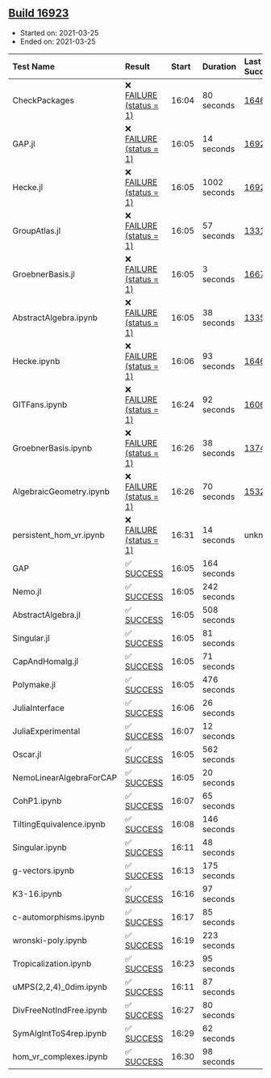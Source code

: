 ## [Build 16923](https://oscarci.mathematik.uni-kl.de/job/oscar/16923/)

* Started on: 2021-03-25
* Ended on: 2021-03-25

| Test Name    | Result | Start | Duration | Last Success | First Failure |
|:-------------|:-------|:------|:---------|:-------------|:--------------|
| CheckPackages | ❌ [FAILURE (status = 1)](https://oscarci.mathematik.uni-kl.de/job/oscar/16923/artifact/logs/build-16923/CheckPackages.log) | 16:04 | 80 seconds | [16463](https://oscarci.mathematik.uni-kl.de/job/oscar/16463/) | [16464](https://oscarci.mathematik.uni-kl.de/job/oscar/16464/) |
| GAP.jl | ❌ [FAILURE (status = 1)](https://oscarci.mathematik.uni-kl.de/job/oscar/16923/artifact/logs/build-16923/GAP.jl.log) | 16:05 | 14 seconds | [16922](https://oscarci.mathematik.uni-kl.de/job/oscar/16922/) | [16923](https://oscarci.mathematik.uni-kl.de/job/oscar/16923/) |
| Hecke.jl | ❌ [FAILURE (status = 1)](https://oscarci.mathematik.uni-kl.de/job/oscar/16923/artifact/logs/build-16923/Hecke.jl.log) | 16:05 | 1002 seconds | [16920](https://oscarci.mathematik.uni-kl.de/job/oscar/16920/) | [16921](https://oscarci.mathematik.uni-kl.de/job/oscar/16921/) |
| GroupAtlas.jl | ❌ [FAILURE (status = 1)](https://oscarci.mathematik.uni-kl.de/job/oscar/16923/artifact/logs/build-16923/GroupAtlas.jl.log) | 16:05 | 57 seconds | [13311](https://oscarci.mathematik.uni-kl.de/job/oscar/13311/) | [13312](https://oscarci.mathematik.uni-kl.de/job/oscar/13312/) |
| GroebnerBasis.jl | ❌ [FAILURE (status = 1)](https://oscarci.mathematik.uni-kl.de/job/oscar/16923/artifact/logs/build-16923/GroebnerBasis.jl.log) | 16:05 | 3 seconds | [16676](https://oscarci.mathematik.uni-kl.de/job/oscar/16676/) | [16677](https://oscarci.mathematik.uni-kl.de/job/oscar/16677/) |
| AbstractAlgebra.ipynb | ❌ [FAILURE (status = 1)](https://oscarci.mathematik.uni-kl.de/job/oscar/16923/artifact/logs/build-16923/AbstractAlgebra.ipynb.log) | 16:05 | 38 seconds | [13355](https://oscarci.mathematik.uni-kl.de/job/oscar/13355/) | [13356](https://oscarci.mathematik.uni-kl.de/job/oscar/13356/) |
| Hecke.ipynb | ❌ [FAILURE (status = 1)](https://oscarci.mathematik.uni-kl.de/job/oscar/16923/artifact/logs/build-16923/Hecke.ipynb.log) | 16:06 | 93 seconds | [16463](https://oscarci.mathematik.uni-kl.de/job/oscar/16463/) | [16464](https://oscarci.mathematik.uni-kl.de/job/oscar/16464/) |
| GITFans.ipynb | ❌ [FAILURE (status = 1)](https://oscarci.mathematik.uni-kl.de/job/oscar/16923/artifact/logs/build-16923/GITFans.ipynb.log) | 16:24 | 92 seconds | [16068](https://oscarci.mathematik.uni-kl.de/job/oscar/16068/) | [16069](https://oscarci.mathematik.uni-kl.de/job/oscar/16069/) |
| GroebnerBasis.ipynb | ❌ [FAILURE (status = 1)](https://oscarci.mathematik.uni-kl.de/job/oscar/16923/artifact/logs/build-16923/GroebnerBasis.ipynb.log) | 16:26 | 38 seconds | [13748](https://oscarci.mathematik.uni-kl.de/job/oscar/13748/) | [13749](https://oscarci.mathematik.uni-kl.de/job/oscar/13749/) |
| AlgebraicGeometry.ipynb | ❌ [FAILURE (status = 1)](https://oscarci.mathematik.uni-kl.de/job/oscar/16923/artifact/logs/build-16923/AlgebraicGeometry.ipynb.log) | 16:26 | 70 seconds | [15322](https://oscarci.mathematik.uni-kl.de/job/oscar/15322/) | [15323](https://oscarci.mathematik.uni-kl.de/job/oscar/15323/) |
| persistent_hom_vr.ipynb | ❌ [FAILURE (status = 1)](https://oscarci.mathematik.uni-kl.de/job/oscar/16923/artifact/logs/build-16923/persistent_hom_vr.ipynb.log) | 16:31 | 14 seconds | unknown | unknown |
| GAP | ✅ [SUCCESS](https://oscarci.mathematik.uni-kl.de/job/oscar/16923/artifact/logs/build-16923/GAP.log) | 16:05 | 164 seconds |  |  |
| Nemo.jl | ✅ [SUCCESS](https://oscarci.mathematik.uni-kl.de/job/oscar/16923/artifact/logs/build-16923/Nemo.jl.log) | 16:05 | 242 seconds |  |  |
| AbstractAlgebra.jl | ✅ [SUCCESS](https://oscarci.mathematik.uni-kl.de/job/oscar/16923/artifact/logs/build-16923/AbstractAlgebra.jl.log) | 16:05 | 508 seconds |  |  |
| Singular.jl | ✅ [SUCCESS](https://oscarci.mathematik.uni-kl.de/job/oscar/16923/artifact/logs/build-16923/Singular.jl.log) | 16:05 | 81 seconds |  |  |
| CapAndHomalg.jl | ✅ [SUCCESS](https://oscarci.mathematik.uni-kl.de/job/oscar/16923/artifact/logs/build-16923/CapAndHomalg.jl.log) | 16:05 | 71 seconds |  |  |
| Polymake.jl | ✅ [SUCCESS](https://oscarci.mathematik.uni-kl.de/job/oscar/16923/artifact/logs/build-16923/Polymake.jl.log) | 16:05 | 476 seconds |  |  |
| JuliaInterface | ✅ [SUCCESS](https://oscarci.mathematik.uni-kl.de/job/oscar/16923/artifact/logs/build-16923/JuliaInterface.log) | 16:06 | 26 seconds |  |  |
| JuliaExperimental | ✅ [SUCCESS](https://oscarci.mathematik.uni-kl.de/job/oscar/16923/artifact/logs/build-16923/JuliaExperimental.log) | 16:07 | 12 seconds |  |  |
| Oscar.jl | ✅ [SUCCESS](https://oscarci.mathematik.uni-kl.de/job/oscar/16923/artifact/logs/build-16923/Oscar.jl.log) | 16:05 | 562 seconds |  |  |
| NemoLinearAlgebraForCAP | ✅ [SUCCESS](https://oscarci.mathematik.uni-kl.de/job/oscar/16923/artifact/logs/build-16923/NemoLinearAlgebraForCAP.log) | 16:05 | 20 seconds |  |  |
| CohP1.ipynb | ✅ [SUCCESS](https://oscarci.mathematik.uni-kl.de/job/oscar/16923/artifact/logs/build-16923/CohP1.ipynb.log) | 16:07 | 65 seconds |  |  |
| TiltingEquivalence.ipynb | ✅ [SUCCESS](https://oscarci.mathematik.uni-kl.de/job/oscar/16923/artifact/logs/build-16923/TiltingEquivalence.ipynb.log) | 16:08 | 146 seconds |  |  |
| Singular.ipynb | ✅ [SUCCESS](https://oscarci.mathematik.uni-kl.de/job/oscar/16923/artifact/logs/build-16923/Singular.ipynb.log) | 16:11 | 48 seconds |  |  |
| g-vectors.ipynb | ✅ [SUCCESS](https://oscarci.mathematik.uni-kl.de/job/oscar/16923/artifact/logs/build-16923/g-vectors.ipynb.log) | 16:13 | 175 seconds |  |  |
| K3-16.ipynb | ✅ [SUCCESS](https://oscarci.mathematik.uni-kl.de/job/oscar/16923/artifact/logs/build-16923/K3-16.ipynb.log) | 16:16 | 97 seconds |  |  |
| c-automorphisms.ipynb | ✅ [SUCCESS](https://oscarci.mathematik.uni-kl.de/job/oscar/16923/artifact/logs/build-16923/c-automorphisms.ipynb.log) | 16:17 | 85 seconds |  |  |
| wronski-poly.ipynb | ✅ [SUCCESS](https://oscarci.mathematik.uni-kl.de/job/oscar/16923/artifact/logs/build-16923/wronski-poly.ipynb.log) | 16:19 | 223 seconds |  |  |
| Tropicalization.ipynb | ✅ [SUCCESS](https://oscarci.mathematik.uni-kl.de/job/oscar/16923/artifact/logs/build-16923/Tropicalization.ipynb.log) | 16:23 | 95 seconds |  |  |
| uMPS(2,2,4)_0dim.ipynb | ✅ [SUCCESS](https://oscarci.mathematik.uni-kl.de/job/oscar/16923/artifact/logs/build-16923/uMPS-2-2-4-_0dim.ipynb.log) | 16:11 | 87 seconds |  |  |
| DivFreeNotIndFree.ipynb | ✅ [SUCCESS](https://oscarci.mathematik.uni-kl.de/job/oscar/16923/artifact/logs/build-16923/DivFreeNotIndFree.ipynb.log) | 16:27 | 80 seconds |  |  |
| SymAlgIntToS4rep.ipynb | ✅ [SUCCESS](https://oscarci.mathematik.uni-kl.de/job/oscar/16923/artifact/logs/build-16923/SymAlgIntToS4rep.ipynb.log) | 16:29 | 62 seconds |  |  |
| hom_vr_complexes.ipynb | ✅ [SUCCESS](https://oscarci.mathematik.uni-kl.de/job/oscar/16923/artifact/logs/build-16923/hom_vr_complexes.ipynb.log) | 16:30 | 98 seconds |  |  |
